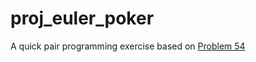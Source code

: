# proj_euler_poker
A quick pair programming exercise based on [Problem 54](https://projecteuler.net/problem=54)
